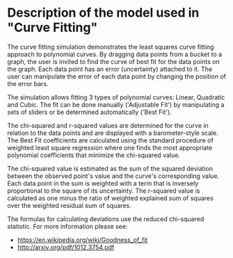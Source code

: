 # Description of the model used in "Curve Fitting"

The curve fitting simulation demonstrates the least squares curve fitting approach
to polynomial curves. By dragging data points from a bucket to a graph, the user is invited to find the curve of
best fit for the data points on the graph. Each data point has an error (uncertainty) attached to it. The user can manipulate the error of each data point by changing the position of the error bars. 

The simulation allows fitting 3 types of polynomial curves: 
Linear, Quadratic and Cubic. The fit can be done manually ('Adjustable Fit') by manipulating a sets of sliders 
or be determined automatically ('Best Fit'). 

The chi-squared and r-squared values are determined for the curve in relation to the data points and are displayed with a barometer-style scale. 
The Best Fit coefficients are calculated using the standard procedure of weighted least square regression where one finds
the most appropriate polynomial coefficients that minimize the chi-squared value.

The chi-squared value
is estimated as the sum of the squared deviation between the observed point's value and the curve's corresponding value. 
Each data point in the sum is weighted with a term that is inversely proportional to the square of its uncertainty.
The r-squared value is calculated as one minus the ratio of weighted explained sum of squares over the weighted residual sum of squares.

The formulas for calculating deviations use the reduced chi-squared statistic. For more information please see:
* https://en.wikipedia.org/wiki/Goodness_of_fit
* http://arxiv.org/pdf/1012.3754.pdf
